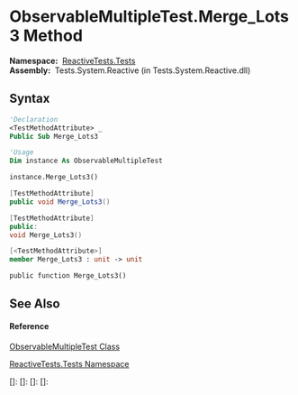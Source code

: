 # ObservableMultipleTest.Merge\_Lots3 Method

**Namespace:**  [ReactiveTests.Tests](ReactiveTests.Tests\ReactiveTests.Tests.md)  
**Assembly:**  Tests.System.Reactive (in Tests.System.Reactive.dll)

## Syntax

```vb
'Declaration
<TestMethodAttribute> _
Public Sub Merge_Lots3
```

```vb
'Usage
Dim instance As ObservableMultipleTest

instance.Merge_Lots3()
```

```csharp
[TestMethodAttribute]
public void Merge_Lots3()
```

```c++
[TestMethodAttribute]
public:
void Merge_Lots3()
```

```fsharp
[<TestMethodAttribute>]
member Merge_Lots3 : unit -> unit 
```

```jscript
public function Merge_Lots3()
```

## See Also

#### Reference

[ObservableMultipleTest Class](ObservableMultipleTest\ObservableMultipleTest.md)

[ReactiveTests.Tests Namespace](ReactiveTests.Tests\ReactiveTests.Tests.md)

[]: 
[]: 
[]: 
[]: 